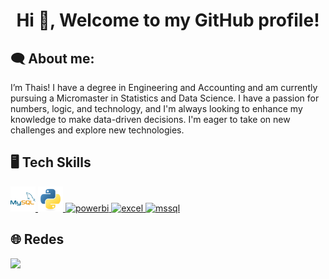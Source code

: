 <h1 align="center">Hi 👋, Welcome to my GitHub profile!</h1>

<h2 align="left">🗨 About me:</h2>
I’m Thais! I have a degree in Engineering and Accounting and am currently pursuing a Micromaster in Statistics and Data Science. I have a passion for numbers, logic, and technology, and I'm always looking to enhance my knowledge to make data-driven decisions. I'm eager to take on new challenges and explore new technologies.

<h2 align="left">🖥 Tech Skills</h2>
<p align="left"> <a href="https://www.mysql.com/" target="_blank" rel="noreferrer"> <img src="https://raw.githubusercontent.com/devicons/devicon/master/icons/mysql/mysql-original-wordmark.svg" alt="mysql" width="40" height="40"/> </a> <a href="https://www.python.org" target="_blank" rel="noreferrer"> <img src="https://raw.githubusercontent.com/devicons/devicon/master/icons/python/python-original.svg" alt="python" width="40" height="40"/> </a> </a> <a href="https://powerbi.microsoft.com/" target="_blank" rel="noreferrer"> <img src="https://upload.wikimedia.org/wikipedia/commons/thumb/c/cf/New_Power_BI_Logo.svg/630px-New_Power_BI_Logo.svg.png" alt="powerbi" width="40" height="40"/> 
  <a href="https://www.microsoft.com/pt-br/microsoft-365/excel" target="_blank" rel="noreferrer"> <img src="https://seeklogo.com/images/E/excel-logo-974BFF9CB9-seeklogo.com.png" alt="excel" width="40" height="40"/> 
  <a href="https://www.microsoft.com/en-us/sql-server" target="_blank" rel="noreferrer"> <img src="https://www.svgrepo.com/show/303229/microsoft-sql-server-logo.svg" alt="mssql" width="40" height="40"/> </a> 
    </p> 

<div> 
  
  

  <h2 align="left">🌐 Redes</h2>
<div style="display: inline_block">
 <p align="left">
 <a href="https://www.linkedin.com/in/thaisrosap" target="_blank"><img src="https://img.shields.io/badge/-LinkedIn-%230077B5?style=for-the-badge&logo=linkedin&logoColor=white" target="_blank"></a>
